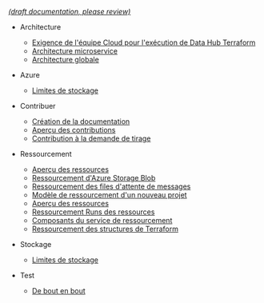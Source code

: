 [_metadata_: remarks]:- "Automatically translated with DeepL. From: /DeveloperGuide/_sidebar.md"

[_(draft documentation, please review)_](/DeveloperGuide/_sidebar.md)

- Architecture

  - [Exigence de l'équipe Cloud pour l'exécution de Data Hub Terraform](/fr/DeveloperGuide/Architecture/Exigence-de-l'équipe-Cloud-pour-exécuter-DataHub-Terraform.md)
  - [Architecture microservice](/fr/DeveloperGuide/Architecture/Architecture-microservice.md)
  - [Architecture globale](/fr/DeveloperGuide/Architecture/Architecture-globale.md)

- Azure

  - [Limites de stockage](/fr/DeveloperGuide/Azure/Limites-de-stockage.md)

- Contribuer

  - [Création de la documentation](/fr/DeveloperGuide/Contributing/Création-de-la-documentation.md)
  - [Aperçu des contributions](/fr/DeveloperGuide/Contributing/Aperçu-des-contributions.md)
  - [Contribution à la demande de tirage](/fr/DeveloperGuide/Contributing/Contribution-à-une-demande-de-retrait.md)

- Ressourcement

  - [Aperçu des ressources](/fr/Resourcing/Aperçu-des-ressources.md)
  - [Ressourcement d'Azure Storage Blob](/fr/Resourcing/Ressourcement-d'Azure-Storage-Blob.md)
  - [Ressourcement des files d'attente de messages](/fr/Resourcing/Ressourcement-des-files-d'attente-de-messages.md)
  - [Modèle de ressourcement d'un nouveau projet](/fr/Resourcing/Modèle-de-ressourcement-d'un-nouveau-projet.md)
  - [Aperçu des ressources](/fr/Resourcing/Aperçu-des-ressources.md)
  - [Ressourcement Runs des ressources](/fr/Resourcing/Ressourcement-Runs-des-ressources.md)
  - [Composants du service de ressourcement](/fr/Resourcing/Composants-du-service-de-ressourcement.md)
  - [Ressourcement des structures de Terraform](/fr/Resourcing/Ressourcement-des-structures-de-Terraform.md)

- Stockage

  - [Limites de stockage](/fr/Storage/Limites-de-stockage.md)

- Test

  - [De bout en bout](/fr/Testing/EndToEnd.md)


